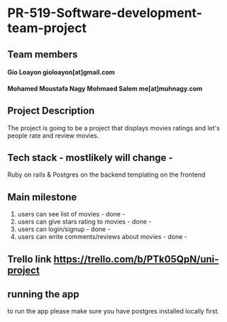 # PR-519-Software-development-team-project

## Team members
#### Gio Loayon gioloayon[at]gmail.com
#### Mohamed Moustafa Nagy Mohmaed Salem me[at]muhnagy.com

## Project Description
The project is going to be a project that displays movies ratings and let's people rate and review movies.

## Tech stack - mostlikely will change -
Ruby on rails & Postgres on the backend 
templating on the frontend

## Main milestone
1. users can see list of movies - done - 
2. users can give stars rating to movies - done - 
3. users can login/signup - done - 
4. users can write comments/reviews about movies - done -


## Trello link https://trello.com/b/PTk05QpN/uni-project


## running the app
to run the app please make sure you have postgres installed locally first.